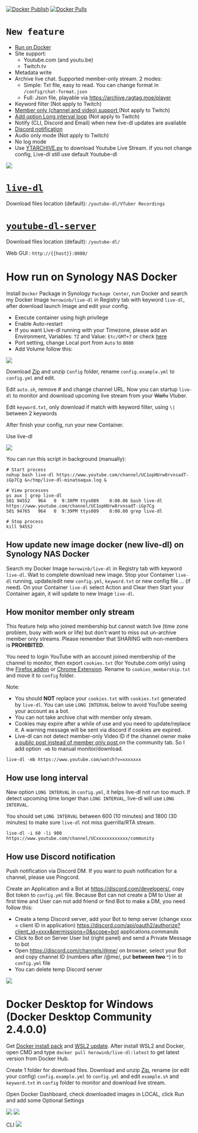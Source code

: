 [![Docker Publish](https://github.com/herowinb/live-dl/actions/workflows/docker-publish.yml/badge.svg)](https://github.com/herowinb/live-dl/actions/workflows/docker-publish.yml) [![Docker Pulls](https://img.shields.io/docker/pulls/herowinb/live-dl.svg)](https://hub.docker.com/r/herowinb/live-dl)

# `New feature`
 * [Run on Docker](#how-run-on-synology-nas-docker)
 * Site support:
   * Youtube.com (and youtu.be)
   * Twitch.tv
 * Metadata write
 * Archive live chat. Supported member-only stream. 2 modes:
   * Simple: Txt file, easy to read. You can change format in `/config/chat-format.json`
   * Full: Json file, playable via  https://archive.ragtag.moe/player
 * Keyword filter (Not apply to Twitch)
 * [Member only (channel and video) support ](#how-monitor-member-only-stream) (Not apply to Twitch)
 * [Add option Long interval loop](#how-use-long-interval) (Not apply to Twitch)
 * Notify (CLI, Discord and Email) when new live-dl updates are available
 * [Discord notification](#how-use-Discord-notification)
 * Audio only mode (Not apply to Twitch)
 * No log mode
 * Use [YTARCHIVE.py](https://github.com/Kethsar/ytarchive) to download Youtube Live Stream. If you not change config, Live-dl still use default Youtube-dl

<img src="https://i.imgur.com/kIJUOIs.png">

# [`live-dl`](https://github.com/sparanoid/live-dl)

Download files location (default): `/youtube-dl/VTuber Recordings`

# [`youtube-dl-server`](https://github.com/manbearwiz/youtube-dl-server)

Download files location (default): `/youtube-dl/`

Web GUI : `http://{{host}}:8080/`

# How run on Synology NAS Docker

Install `Docker` Package in Synology `Package Center`, run Docker and search my Docker Image `herowinb/live-dl` in Registry tab with keyword `live-dl`, after download launch Image and edit your config.

 * Execute container using high privilege
 * Enable Auto-restart
 * If you want Live-dl running with your Timezone, please add an Environment, Variables: `TZ` and Value: `Etc/GMT+7` or check [here](https://en.wikipedia.org/wiki/List_of_tz_database_time_zones)
 * Port setting, change Local port from `Auto` to `8080`
 * Add Volume follow this:
<img src="https://i.imgur.com/kQv3g0W.png">

Download [Zip](https://github.com/herowinb/live-dl/archive/master.zip) and unzip `Config` folder, rename `config.example.yml` to `config.yml` and edit.

Edit `auto.sh`, remove # and change channel URL. Now you can startup `live-dl` to monitor and download upcoming live stream from your ~~Waifu~~ Vtuber.

Edit `keyword.txt`, only download if match with keyword filter, using `\|` between 2 keywords

After finish your config, run your new Container.

Use live-dl

<img src="https://i.imgur.com/5uFLJtr.png">

You can run this script in background (manually):

```shell
# Start process
nohup bash live-dl https://www.youtube.com/channel/UC1opHUrw8rvnsadT-iGp7Cg &>/tmp/live-dl-minatoaqua.log &

# View processes
ps aux | grep live-dl
501 94552   964   0  9:38PM ttys009    0:00.06 bash live-dl https://www.youtube.com/channel/UC1opHUrw8rvnsadT-iGp7Cg
501 94765   964   0  9:39PM ttys009    0:00.00 grep live-dl

# Stop process
kill 94552
```

## How update new image docker (new live-dl) on Synology NAS Docker

Search my Docker Image `herowinb/live-dl` in Registry tab with keyword `live-dl`. Wait to complete download new image.
Stop your Container `live-dl` running, update/edit new `config.yml`, `keyword.txt` or new config file … (if need). On your Container `live-dl` select Action and Clear then Start your Container again, it will update to new Image `live-dl`.

## How monitor member only stream

This feature help who joined membership but cannot watch live (time zone problem, busy with work or life) but don't want to miss out un-archive member only streams. Please remember that SHARING with non-members is **PROHIBITED**.

You need to login YouTube with an account joined membership of the channel to monitor, then export `cookies.txt` (for Youtube.com only) using the [Firefox addon](https://addons.mozilla.org/en-US/firefox/addon/cookies-txt/) or [Chrome Extension](https://chrome.google.com/webstore/detail/get-cookiestxt/bgaddhkoddajcdgocldbbfleckgcbcid?hl=en). Rename to `cookies_membership.txt` and move it to `config` folder.

Note:
  * You should **NOT** replace your `cookies.txt` with `cookies.txt` generated by `live-dl`. You can use `LONG INTERVAL` below to avoid YouTube seeing your account as a bot.
  * You can not take archive chat with member only stream.
  * Cookies may expire after a while of use and you need to update/replace it. A warning message will be sent via discord if cookies are expired.
  * Live-dl can not detect member-only Video ID if the channel owner make [a public post instead of member only post ](https://www.youtube.com/post/UgxxvD4zekOaMpnPshJ4AaABCQ) on the community tab. So I add option `-mb` to manual monitor/download.

  ```shell
  live-dl -mb https://www.youtube.com/watch?v=xxxxxxx
  ```

## How use long interval

New option `LONG INTERVAL` in `config.yml`, it helps live-dl not run too much. If detect upcoming time longer than `LONG INTERVAL`, live-dl will use `LONG INTERVAL`.

You should set `LONG INTERVAL` between 600 (10 minutes) and 1800 (30 minutes) to make sure `live-dl` not miss guerrilla/RTA stream.

```shell
live-dl -i 60 -li 900 https://www.youtube.com/channel/UCxxxxxxxxxxxx/community
```

## How use Discord notification

Push notification via Discord DM. If you want to push notification for a channel, please use Pingcord.

Create an Application and a Bot at https://discord.com/developers/, copy Bot token to `config.yml` file. Because Bot can not create a DM to User at first time and User can not add friend or find Bot to make a DM, you need follow this:
* Create a temp Discord server, add your Bot to temp server (change xxxx = client ID in application) https://discord.com/api/oauth2/authorize?client_id=xxxx&permissions=0&scope=bot applications.commands
* Click to Bot on Server User list (right panel) and send a Private Message to bot
* Open https://discord.com/channels/@me/ on browser, select your Bot and copy channel ID (numbers after /@me/, put **between two `"`**) in to `config.yml` file
* You can delete temp Discord server

<img src="https://i.imgur.com/jJIRwlH.png">

# Docker Desktop for Windows (Docker Desktop Community 2.4.0.0)

Get [Docker install pack](https://www.docker.com/products/docker-desktop) and [WSL2 update](https://wslstorestorage.blob.core.windows.net/wslblob/wsl_update_x64.msi).
After install WSL2 and Docker, open CMD and type `docker pull herowinb/live-dl:latest` to get latest version from Docker Hub.

Create 1 folder for download files. Download and unzip [Zip](https://github.com/herowinb/live-dl/archive/master.zip), rename (or edit your config) `config.example.yml` to `config.yml` and edit `example.sh` and `keyword.txt` in `config` folder to monitor and download live stream.

Open Docker Dashboard, check downloaded images in LOCAL, click Run and add some Optional Settings

<img src="https://i.imgur.com/lj0WQw7.png">

<img src="https://i.imgur.com/QiXxFQl.png">

CLI
<img src="https://i.imgur.com/uVssi9f.png">
